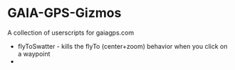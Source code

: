 # GAIA-GPS-Gizmos
A collection of userscripts for gaiagps.com

- flyToSwatter - kills the flyTo (center+zoom) behavior when you click on a waypoint
- 
